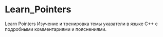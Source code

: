# Learn_Pointers
Learn Pointers
Изучение и тренировка темы указатели в языке С++ с подробными комментариями и пояснениями.
